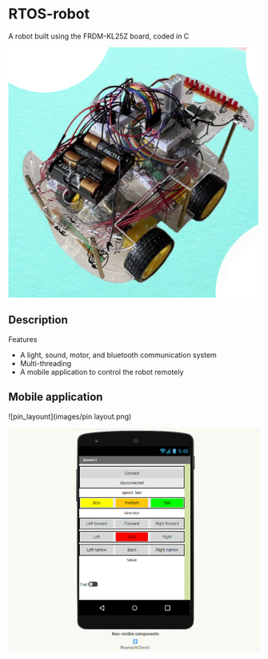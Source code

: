 # RTOS-robot
A robot built using the FRDM-KL25Z board, coded in C

![Final robot](images/roboto_picture.png)

## Description
Features
* A light, sound, motor, and bluetooth communication system
* Multi-threading 
* A mobile application to control the robot remotely

## Mobile application

![pin_layount](images/pin layout.png)

![Mobile application UI](images/remoteApp.png)
